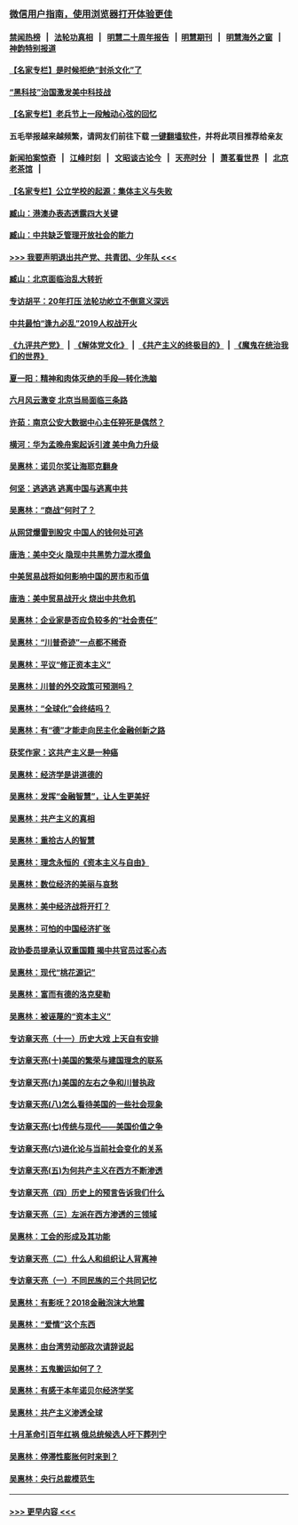 ### [微信用户指南，使用浏览器打开体验更佳](https://github.com/gfw-breaker/banned-news1/blob/master/indexes/wechat-guide.md?t=0)
#### [禁闻热榜](热点新闻.md?t=0)  &nbsp;&nbsp;|&nbsp;&nbsp; [法轮功真相](https://github.com/gfw-breaker/truth/blob/master/README.md?t=0) &nbsp;&nbsp;|&nbsp;&nbsp; [明慧二十周年报告](https://github.com/gfw-breaker/mh-reports/blob/master/README.md?t=0) &nbsp;&nbsp;|&nbsp;&nbsp;[明慧期刊](https://github.com/gfw-breaker/mh-qikan) &nbsp;&nbsp;|&nbsp;&nbsp; [明慧海外之窗](https://github.com/gfw-breaker/mh-news/blob/master/README.md?t=0) &nbsp;&nbsp;|&nbsp;&nbsp; [神韵特别报道](https://github.com/gfw-breaker/mh-news/blob/master/shenyun.md?t=0)
#### [【名家专栏】是时候拒绝“封杀文化”了](../pages/nsc423/n11814093.md?t=02161222) 
#### [“黑科技”治国激发美中科技战](../pages/nsc423/n11638056.md?t=02161222) 
#### [【名家专栏】老兵节上一段触动心弦的回忆](../pages/nsc423/n11646016.md?t=02161222) 
#### 五毛举报越来越频繁，请网友们前往下载 [一键翻墙软件](https://github.com/gfw-breaker/ssr-accounts)，并将此项目推荐给亲友
#### [新闻拍案惊奇](https://github.com/gfw-breaker/banned-news1/blob/master/pages/link4.md) &nbsp;&nbsp;|&nbsp;&nbsp; [江峰时刻](https://github.com/gfw-breaker/banned-news1/blob/master/pages/link4.md) &nbsp;&nbsp;|&nbsp;&nbsp; [文昭谈古论今](https://github.com/gfw-breaker/banned-news1/blob/master/pages/link4.md) &nbsp;&nbsp;|&nbsp;&nbsp; [天亮时分](https://github.com/gfw-breaker/banned-news1/blob/master/pages/link4.md) &nbsp;&nbsp;|&nbsp;&nbsp; [萧茗看世界](https://github.com/gfw-breaker/banned-news1/blob/master/pages/link4.md) &nbsp;&nbsp;|&nbsp;&nbsp; [北京老茶馆](https://github.com/gfw-breaker/banned-news1/blob/master/pages/link4.md) &nbsp;&nbsp;|&nbsp;&nbsp; 
#### [【名家专栏】公立学校的起源：集体主义与失败](../pages/nsc423/n11601833.md?t=02161222) 
#### [臧山：港澳办表态透露四大关键](../pages/nsc423/n11421628.md?t=02161222) 
#### [臧山：中共缺乏管理开放社会的能力](../pages/nsc423/n11407457.md?t=02161222) 
#### [>>> 我要声明退出共产党、共青团、少年队 <<<](https://github.com/begood0513/goodnews/blob/master/quit/letter.md) 
#### [臧山：北京面临治乱大转折](../pages/nsc423/n11406895.md?t=02161222) 
#### [专访胡平：20年打压 法轮功屹立不倒意义深远](../pages/nsc423/n11398800.md?t=02161222) 
#### [中共最怕“逢九必乱”2019人权战开火](../pages/nsc423/n11385248.md?t=02161222) 
#### [《九评共产党》](https://github.com/begood0513/9ping.md/blob/master/README.md) &nbsp;|&nbsp; [《解体党文化》](../../../../jtdwh.md/blob/master/README.md)  &nbsp;|&nbsp; [《共产主义的终极目的》](../../../../gczydzjmd.md/blob/master/README.md) &nbsp;|&nbsp; [《魔鬼在统治我们的世界》](../../../../mgztzwmdsj.md/blob/master/README.md) 
#### [夏一阳：精神和肉体灭绝的手段—转化洗脑](../pages/nsc423/n11368250.md?t=02161222) 
#### [六月风云激变 北京当局面临三条路](../pages/nsc423/n11313668.md?t=02161222) 
#### [许茹：南京公安大数据中心主任猝死是偶然？](../pages/nsc423/n11064744.md?t=02161222) 
#### [横河：华为孟晚舟案起诉引渡 美中角力升级](../pages/nsc423/n11027230.md?t=02161222) 
#### [吴惠林：诺贝尔奖让海耶克翻身](../pages/nsc423/n10890049.md?t=02161222) 
#### [何坚：逃逃逃 逃离中国与逃离中共](../pages/nsc423/n10592891.md?t=02161222) 
#### [吴惠林：“商战”何时了？](../pages/nsc423/n10573558.md?t=02161222) 
#### [从网贷爆雷到股灾 中国人的钱何处可逃](../pages/nsc423/n10572800.md?t=02161222) 
#### [唐浩：美中交火 隐现中共黑势力混水摸鱼](../pages/nsc423/n10544040.md?t=02161222) 
#### [中美贸易战将如何影响中国的房市和币值](../pages/nsc423/n10543697.md?t=02161222) 
#### [唐浩：美中贸易战开火 烧出中共危机](../pages/nsc423/n10540126.md?t=02161222) 
#### [吴惠林：企业家是否应负较多的“社会责任”](../pages/nsc423/n10535022.md?t=02161222) 
#### [吴惠林：“川普奇迹”一点都不稀奇](../pages/nsc423/n10512808.md?t=02161222) 
#### [吴惠林：平议“修正资本主义”](../pages/nsc423/n10495724.md?t=02161222) 
#### [吴惠林：川普的外交政策可预测吗？](../pages/nsc423/n10462387.md?t=02161222) 
#### [吴惠林：“全球化”会终结吗？](../pages/nsc423/n10452838.md?t=02161222) 
#### [吴惠林：有“德”才能走向民主化金融创新之路](../pages/nsc423/n10432292.md?t=02161222) 
#### [获奖作家：这共产主义是一种癌](../pages/nsc423/n10431541.md?t=02161222) 
#### [吴惠林：经济学是讲道德的](../pages/nsc423/n10398014.md?t=02161222) 
#### [吴惠林：发挥“金融智慧”，让人生更美好](../pages/nsc423/n10375019.md?t=02161222) 
#### [吴惠林：共产主义的真相](../pages/nsc423/n10351394.md?t=02161222) 
#### [吴惠林：重拾古人的智慧](../pages/nsc423/n10337691.md?t=02161222) 
#### [吴惠林：理念永恒的《资本主义与自由》](../pages/nsc423/n10316274.md?t=02161222) 
#### [吴惠林：数位经济的美丽与哀愁](../pages/nsc423/n10292946.md?t=02161222) 
#### [吴惠林：美中经济战将开打？](../pages/nsc423/n10258825.md?t=02161222) 
#### [吴惠林：可怕的中国经济扩张](../pages/nsc423/n10219147.md?t=02161222) 
#### [政协委员提承认双重国籍 揭中共官员过客心态](../pages/nsc423/n10208809.md?t=02161222) 
#### [吴惠林：现代“桃花源记”](../pages/nsc423/n10185234.md?t=02161222) 
#### [吴惠林：富而有德的洛克斐勒](../pages/nsc423/n10142264.md?t=02161222) 
#### [吴惠林：被诬蔑的“资本主义”](../pages/nsc423/n10124816.md?t=02161222) 
#### [专访章天亮（十一）历史大戏 上天自有安排](../pages/nsc423/n10094905.md?t=02161222) 
#### [专访章天亮(十)美国的繁荣与建国理念的联系](../pages/nsc423/n10094899.md?t=02161222) 
#### [专访章天亮(九)美国的左右之争和川普执政](../pages/nsc423/n10094889.md?t=02161222) 
#### [专访章天亮(八)怎么看待美国的一些社会现象](../pages/nsc423/n10094857.md?t=02161222) 
#### [专访章天亮(七)传统与现代——美国价值之争](../pages/nsc423/n10093140.md?t=02161222) 
#### [专访章天亮(六)进化论与当前社会变化的关系](../pages/nsc423/n10092036.md?t=02161222) 
#### [专访章天亮(五)为何共产主义在西方不断渗透](../pages/nsc423/n10083620.md?t=02161222) 
#### [专访章天亮（四）历史上的预言告诉我们什么](../pages/nsc423/n10083606.md?t=02161222) 
#### [专访章天亮（三）左派在西方渗透的三领域](../pages/nsc423/n10081115.md?t=02161222) 
#### [吴惠林：工会的形成及其功能](../pages/nsc423/n10080633.md?t=02161222) 
#### [专访章天亮（二）什么人和组织让人背离神](../pages/nsc423/n10076637.md?t=02161222) 
#### [专访章天亮（一）不同民族的三个共同记忆](../pages/nsc423/n10074188.md?t=02161222) 
#### [吴惠林：有影呒？2018金融泡沫大地震](../pages/nsc423/n10040534.md?t=02161222) 
#### [吴惠林：“爱情”这个东西](../pages/nsc423/n10019423.md?t=02161222) 
#### [吴惠林：由台湾劳动部政次请辞说起](../pages/nsc423/n9979679.md?t=02161222) 
#### [吴惠林：五鬼搬运如何了？](../pages/nsc423/n9925338.md?t=02161222) 
#### [吴惠林：有感于本年诺贝尔经济学奖](../pages/nsc423/n9871883.md?t=02161222) 
#### [吴惠林：共产主义渗透全球](../pages/nsc423/n9812748.md?t=02161222) 
#### [十月革命引百年红祸 俄总统候选人吁下葬列宁](../pages/nsc423/n9810182.md?t=02161222) 
#### [吴惠林：停滞性膨胀何时来到？](../pages/nsc423/n9764136.md?t=02161222) 
#### [吴惠林：央行总裁模范生](../pages/nsc423/n9728134.md?t=02161222) 

----
#### [ >>> 更早内容 <<< ](../indexes/nsc423-earlier.md)
